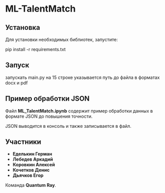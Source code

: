 # ML-TalentMatch

## Установка

Для установки необходимых библиотек, запустите:

pip install -r requirements.txt

## Запуск

запускать main.py
на 15 строке указывается путь до файла в форматах docx и pdf

## Пример обработки JSON

Файл **ML_TalentMatch.ipynb** содержит пример обработки данных в формате JSON до повышения точности.

JSON выводится в консоль и также записывается в файл.

## Участники

- **Еделькин Герман**
- **Лебедев Аркадий**
- **Коровкин Алексей**
- **Кочетков Денис**
- **Дьячков Егор**

Команда **Quantum Ray**.




